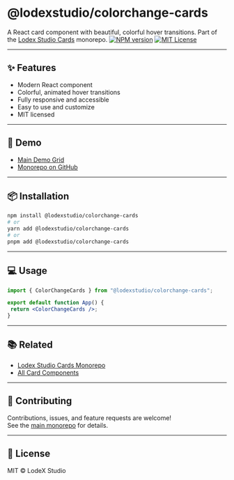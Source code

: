 # @lodexstudio/colorchange-cards

A React card component with beautiful, colorful hover transitions. Part of the [Lodex Studio Cards](https://github.com/lodsa-ntos/lodexstudio-cards) monorepo.
[![NPM version](https://img.shields.io/npm/v/@lodexstudio/colorchange-cards?style=flat-square)](https://www.npmjs.com/package/@lodexstudio/colorchange-cards)
[![MIT License](https://img.shields.io/npm/l/@lodexstudio/colorchange-cards?style=flat-square)](./LICENSE)

---

## ✨ Features

- Modern React component
- Colorful, animated hover transitions
- Fully responsive and accessible
- Easy to use and customize
- MIT licensed

---

## 🚀 Demo

- [Main Demo Grid](https://lodexstudio-cards.vercel.app/)
- [Monorepo on GitHub](https://github.com/lodsa-ntos/lodexstudio-cards)

---

## 📦 Installation

```bash
npm install @lodexstudio/colorchange-cards
# or
yarn add @lodexstudio/colorchange-cards
# or
pnpm add @lodexstudio/colorchange-cards
```

---

## 💻 Usage

```jsx
import { ColorChangeCards } from "@lodexstudio/colorchange-cards";

export default function App() {
 return <ColorChangeCards />;
}
```

---

## 📚 Related

- [Lodex Studio Cards Monorepo](https://github.com/lodsa-ntos/lodexstudio-cards)
- [All Card Components](https://lodexstudio-cards.vercel.app/)

---

## 🤝 Contributing

Contributions, issues, and feature requests are welcome!  
See the [main monorepo](https://github.com/lodsa-ntos/lodexstudio-cards) for details.

---

## 📜 License

MIT © LodeX Studio
